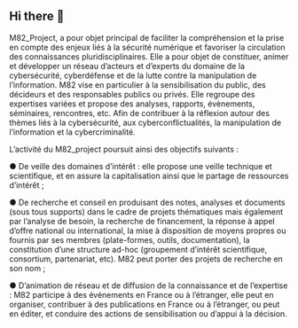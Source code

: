 ## Hi there 👋

M82_Project, a pour objet principal de faciliter la compréhension et la prise en compte des enjeux liés à la sécurité numérique et favoriser la circulation des connaissances pluridisciplinaires. Elle a pour objet de constituer, animer et développer un réseau d’acteurs et d’experts du domaine de la cybersécurité, cyberdéfense et de la lutte contre la manipulation de l’information.
M82 vise en particulier à la sensibilisation du public, des décideurs et des responsables publics ou privés. Elle regroupe des expertises variées et propose des analyses, rapports, évènements, séminaires, rencontres, etc. Afin de contribuer à la réflexion autour des thèmes liés à la cybersécurité, aux cyberconflictualités, la manipulation de l’information et la cybercriminalité.

L’activité du M82_project poursuit ainsi des objectifs suivants :

●	De veille des domaines d’intérêt : elle propose une veille technique et scientifique, et en assure la capitalisation ainsi que le partage de ressources d’intérêt ;

●	De recherche et conseil en produisant des notes, analyses et documents (sous tous supports) dans le cadre de projets thématiques mais également par l’analyse de besoin, la recherche de financement, la réponse à appel d’offre national ou international, la mise à disposition de moyens propres ou fournis par ses membres (plate-formes, outils, documentation), la constitution d’une structure ad-hoc (groupement d’intérêt scientifique, consortium, partenariat, etc). M82 peut porter des projets de recherche en son nom ;

●	D’animation de réseau et de diffusion de la connaissance et de l’expertise : M82 participe à des événements en France ou à l’étranger, elle peut en organiser, contribuer à des publications en France ou à l’étranger, ou peut en éditer, et conduire des actions de sensibilisation ou d’appui à la décision.

